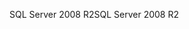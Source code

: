 <span data-ttu-id="4a2bc-101">SQL Server 2008 R2</span><span class="sxs-lookup"><span data-stu-id="4a2bc-101">SQL Server 2008 R2</span></span>